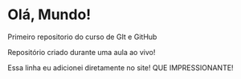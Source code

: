 # Olá, Mundo!
 Primeiro repositorio do curso de GIt e GitHub

Repositório criado durante uma aula ao vivo!

Essa linha eu adicionei diretamente no site! QUE IMPRESSIONANTE!
